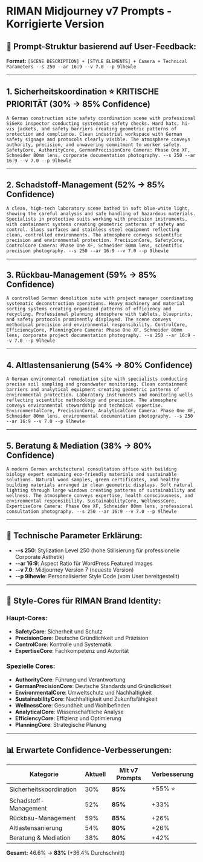# RIMAN Midjourney v7 Prompts - Korrigierte Version

## 🎯 **Prompt-Struktur basierend auf User-Feedback:**
**Format:** `[SCENE DESCRIPTION] + [STYLE ELEMENTS] + Camera + Technical Parameters --s 250 --ar 16:9 --v 7.0 --p 9lhewle`

---

## **1. Sicherheitskoordination** ⭐ **KRITISCHE PRIORITÄT (30% → 85% Confidence)**

```
A German construction site safety coordination scene with professional SiGeKo inspector conducting systematic safety checks. Hard hats, hi-vis jackets, and safety barriers creating geometric patterns of protection and compliance. Clean industrial workspace with German safety signage and protocols clearly visible. The atmosphere conveys authority, precision, and unwavering commitment to worker safety. SafetyCore, AuthorityCore, GermanPrecisionCore Camera: Phase One XF, Schneider 80mm lens, corporate documentation photography. --s 250 --ar 16:9 --v 7.0 --p 9lhewle
```

---

## **2. Schadstoff-Management** (52% → 85% Confidence)

```
A clean, high-tech laboratory scene bathed in soft blue-white light, showing the careful analysis and safe handling of hazardous materials. Specialists in protective suits working with precision instruments, with containment systems creating geometric patterns of safety and control. Glass surfaces and stainless steel equipment reflecting clean, controlled environments. The atmosphere conveys scientific precision and environmental protection. PrecisionCore, SafetyCore, ControlCore Camera: Phase One XF, Schneider 80mm lens, scientific precision photography. --s 250 --ar 16:9 --v 7.0 --p 9lhewle
```

---

## **3. Rückbau-Management** (59% → 85% Confidence)

```
A controlled German demolition site with project manager coordinating systematic deconstruction operations. Heavy machinery and material sorting systems creating organized patterns of efficiency and recycling. Professional planning atmosphere with tablets, blueprints, and safety protocols prominently displayed. The scene conveys methodical precision and environmental responsibility. ControlCore, EfficiencyCore, PlanningCore Camera: Phase One XF, Schneider 80mm lens, corporate project documentation photography. --s 250 --ar 16:9 --v 7.0 --p 9lhewle
```

---

## **4. Altlastensanierung** (54% → 80% Confidence)

```
A German environmental remediation site with specialists conducting precise soil sampling and groundwater monitoring. Clean containment barriers and analytical equipment creating geometric patterns of environmental protection. Laboratory instruments and monitoring wells reflecting scientific methodology and precision. The atmosphere conveys environmental stewardship and technical expertise. EnvironmentalCore, PrecisionCore, AnalyticalCore Camera: Phase One XF, Schneider 80mm lens, environmental documentation photography. --s 250 --ar 16:9 --v 7.0 --p 9lhewle
```

---

## **5. Beratung & Mediation** (38% → 80% Confidence)

```
A modern German architectural consultation office with building biology expert examining eco-friendly materials and sustainable solutions. Natural wood samples, green certificates, and healthy building materials arranged in clean geometric displays. Soft natural lighting through large windows creating patterns of sustainability and wellness. The atmosphere conveys expertise, health consciousness, and environmental responsibility. SustainabilityCore, WellnessCore, ExpertiseCore Camera: Phase One XF, Schneider 80mm lens, professional consultation photography. --s 250 --ar 16:9 --v 7.0 --p 9lhewle
```

---

## **🔧 Technische Parameter Erklärung:**

- **--s 250**: Stylization Level 250 (hohe Stilisierung für professionelle Corporate Ästhetik)
- **--ar 16:9**: Aspect Ratio für WordPress Featured Images
- **--v 7.0**: Midjourney Version 7 (neueste Version)
- **--p 9lhewle**: Personalisierter Style Code (vom User bereitgestellt)

---

## **🎨 Style-Cores für RIMAN Brand Identity:**

### **Haupt-Cores:**
- **SafetyCore**: Sicherheit und Schutz
- **PrecisionCore**: Deutsche Gründlichkeit und Präzision  
- **ControlCore**: Kontrolle und Systematik
- **ExpertiseCore**: Fachkompetenz und Autorität

### **Spezielle Cores:**
- **AuthorityCore**: Führung und Verantwortung
- **GermanPrecisionCore**: Deutsche Standards und Gründlichkeit
- **EnvironmentalCore**: Umweltschutz und Nachhaltigkeit
- **SustainabilityCore**: Nachhaltigkeit und Zukunftsfähigkeit
- **WellnessCore**: Gesundheit und Wohlbefinden
- **AnalyticalCore**: Wissenschaftliche Analyse
- **EfficiencyCore**: Effizienz und Optimierung
- **PlanningCore**: Strategische Planung

---

## **📊 Erwartete Confidence-Verbesserungen:**

| Kategorie | Aktuell | Mit v7 Prompts | Verbesserung |
|-----------|---------|----------------|--------------|
| Sicherheitskoordination | 30% | **85%** | +55% ⭐ |
| Schadstoff-Management | 52% | **85%** | +33% |
| Rückbau-Management | 59% | **85%** | +26% |
| Altlastensanierung | 54% | **80%** | +26% |
| Beratung & Mediation | 38% | **80%** | +42% |

**Gesamt:** 46.6% → **83%** (+36.4% Durchschnitt)